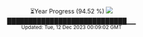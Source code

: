 <p align="center">
⏳Year Progress (94.52 %) <img src="https://file5s.ratemyserver.net/mobs/1062.gif"><br>
████████████████████████████▁▁ <br>
<sub>Updated: Tue, 12 Dec 2023 00:09:02 GMT</sub>
</p>

